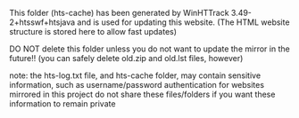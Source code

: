 This folder (hts-cache) has been generated by WinHTTrack 3.49-2+htsswf+htsjava
and is used for updating this website.
(The HTML website structure is stored here to allow fast updates)

DO NOT delete this folder unless you do not want to update the mirror in the future!!
(you can safely delete old.zip and old.lst files, however)

note:	the hts-log.txt file, and hts-cache folder, may contain sensitive information,
	such as username/password authentication for websites mirrored in this project
	do not share these files/folders if you want these information to remain private

